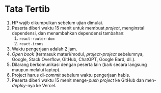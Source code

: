 # Tata Tertib

1. HP wajib dikumpulkan sebelum ujian dimulai.
2. Peserta diberi waktu 15 menit untuk membuat _project_, menginstal dependensi, dan menambahkan dependensi tambahan:
   1. `react-router-dom`
   2. `react-icons`
3. Waktu pengerjaan adalah 2 jam.
4. _Open book_ (termasuk materi/modul, _project_-_project_ sebelumnya, Google, Stack Overflow, GitHub, ChatGPT, Google Bard, dll.).
5. Dilarang berkomunikasi dengan peserta lain (baik secara langsung maupun melalui laptop).
6. Project harus di-_commit_ sebelum waktu pengerjaan habis.
7. Peserta diberi waktu 15 menit menge-_push_ _project_ ke GitHub dan men-_deploy_-nya ke Vercel.

